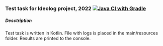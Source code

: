 ### Test task for Ideolog project, 2022 [![Java CI with Gradle](https://github.com/mandelshtamd/ideolog_practice/actions/workflows/gradle.yml/badge.svg?branch=master)](https://github.com/mandelshtamd/ideolog_practice/actions/workflows/gradle.yml)

##### Desctription
Test task is written in Kotlin. File with logs is placed in the main/resources folder.
Results are printed to the console.